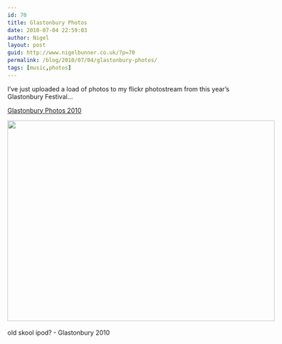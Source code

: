 ```yaml
---
id: 70
title: Glastonbury Photos
date: 2010-07-04 22:59:03
author: Nigel
layout: post
guid: http://www.nigelbunner.co.uk/?p=70
permalink: /blog/2010/07/04/glastonbury-photos/
tags: [music,photos]
---
```

I&#8217;ve just uploaded a load of photos to my flickr photostream from this year&#8217;s Glastonbury Festival&#8230;

[Glastonbury Photos 2010](https://www.flickr.com/photos/icklephotos/sets/72157624296699885/)

<div id="attachment_72" style="width: 610px" class="wp-caption aligncenter">
  <a href="https://www.flickr.com/photos/icklephotos/sets/72157624296699885/"><img class="size-full wp-image-72" title="IMG_4391" src="/img/wp-blog/2010/07/IMG_4391.jpg" alt="" width="600" height="450" srcset="/img/wp-blog/2010/07/IMG_4391.jpg 600w, /img/wp-blog/2010/07/IMG_4391-300x225.jpg 300w" sizes="(max-width: 600px) 100vw, 600px" /></a>
  
  <p class="wp-caption-text">
    old skool ipod? - Glastonbury 2010
  </p>
</div>